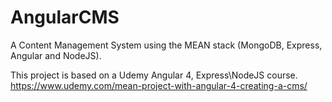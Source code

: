 # AngularCMS
A Content Management System using the MEAN stack (MongoDB, Express, Angular and NodeJS).

This project is based on a Udemy Angular 4, Express\NodeJS course.
https://www.udemy.com/mean-project-with-angular-4-creating-a-cms/
